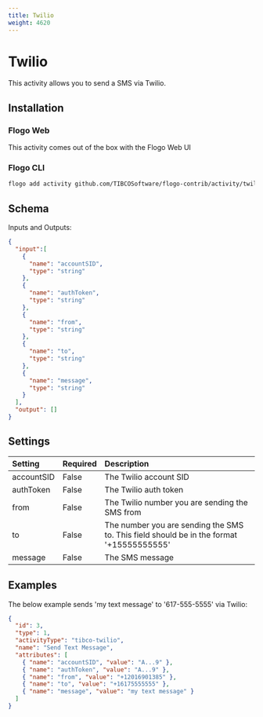 ```yaml
---
title: Twilio
weight: 4620
---
```

# Twilio
This activity allows you to send a SMS via Twilio.

## Installation
### Flogo Web
This activity comes out of the box with the Flogo Web UI
### Flogo CLI
```bash
flogo add activity github.com/TIBCOSoftware/flogo-contrib/activity/twilio
```

## Schema
Inputs and Outputs:
```json
{
  "input":[
    {
      "name": "accountSID",
      "type": "string"
    },
    {
      "name": "authToken",
      "type": "string"
    },
    {
      "name": "from",
      "type": "string"
    },
    {
      "name": "to",
      "type": "string"
    },
    {
      "name": "message",
      "type": "string"
    }
  ],
  "output": []
}
```
## Settings
| Setting     | Required | Description |
|:------------|:---------|:------------|
| accountSID  | False    | The Twilio account SID |         
| authToken   | False    | The Twilio auth token  |
| from        | False    | The Twilio number you are sending the SMS from |
| to          | False    | The number you are sending the SMS to. This field should be in the format '+15555555555' |
| message     | False    | The SMS message |

## Examples
The below example sends 'my text message' to '617-555-5555' via Twilio:
```json
{
  "id": 3,
  "type": 1,
  "activityType": "tibco-twilio",
  "name": "Send Text Message",
  "attributes": [
    { "name": "accountSID", "value": "A...9" },
    { "name": "authToken", "value": "A...9" },
    { "name": "from", "value": "+12016901385" },
    { "name": "to", "value": "+16175555555" },
    { "name": "message", "value": "my text message" }
  ]
}
```